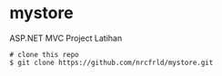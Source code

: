 # mystore
ASP.NET MVC Project Latihan


```
# clone this repo
$ git clone https://github.com/nrcfrld/mystore.git
```
